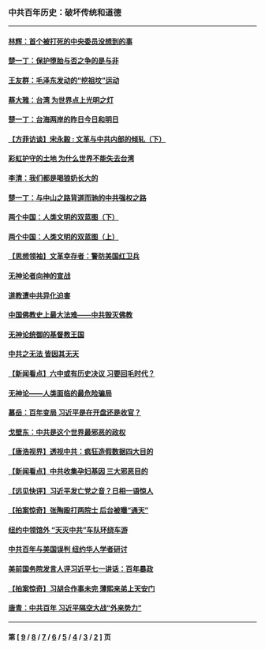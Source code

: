 ### 中共百年历史：破坏传统和道德
---
#### [林辉：首个被打死的中央委员没想到的事](../../pages/nf1176114/n13987400.md?06290430) 
#### [楚一丁：保护堕胎与否之争的是与非](../../pages/nf1176114/n13815642.md?06290430) 
#### [王友群：毛泽东发动的“挖祖坟”运动](../../pages/nf1176114/n13723639.md?06290430) 
#### [蔡大雅：台湾 为世界点上光明之灯](../../pages/nf1176114/n13531530.md?06290430) 
#### [楚一丁：台海两岸的昨日今日和明日](../../pages/nf1176114/n13531468.md?06290430) 
#### [【方菲访谈】宋永毅 : 文革与中共内部的倾轧（下）](../../pages/nf1176114/n13486836.md?06290430) 
#### [彩虹护守的土地 为什么世界不能失去台湾](../../pages/nf1176114/n13476849.md?06290430) 
#### [李清：我们都是喝狼奶长大的](../../pages/nf1176114/n13471478.md?06290430) 
#### [楚一丁：与中山之路背道而驰的中共强权之路](../../pages/nf1176114/n13437270.md?06290430) 
#### [两个中国：人类文明的双蓝图（下）](../../pages/nf1176114/n13423132.md?06290430) 
#### [两个中国：人类文明的双蓝图（上）](../../pages/nf1176114/n13422687.md?06290430) 
#### [【思想领袖】文革幸存者：警防美国红卫兵](../../pages/nf1176114/n13339289.md?06290430) 
#### [无神论者向神的宣战](../../pages/nf1176114/n13281535.md?06290430) 
#### [道教遭中共异化迫害](../../pages/nf1176114/n13281463.md?06290430) 
#### [中国佛教史上最大法难——中共毁灭佛教](../../pages/nf1176114/n13281397.md?06290430) 
#### [无神论统御的基督教王国](../../pages/nf1176114/n13281280.md?06290430) 
#### [中共之无法 皆因其无天](../../pages/nf1176114/n13281088.md?06290430) 
#### [【新闻看点】六中或有历史决议 习要回毛时代？](../../pages/nf1176114/n13222895.md?06290430) 
#### [无神论——人类面临的最危险骗局](../../pages/nf1176114/n13196137.md?06290430) 
#### [慕岳：百年变局 习近平是在开盘还是收官？](../../pages/nf1176114/n13206516.md?06290430) 
#### [戈壁东：中共是这个世界最邪恶的政权](../../pages/nf1176114/n13085641.md?06290430) 
#### [【唐浩视界】透视中共：疯狂造假数据四大目的](../../pages/nf1176114/n13080590.md?06290430) 
#### [【新闻看点】中共收集孕妇基因 三大邪恶目的](../../pages/nf1176114/n13077182.md?06290430) 
#### [【远见快评】习近平发亡党之音？日相一语惊人](../../pages/nf1176114/n13074809.md?06290430) 
#### [【拍案惊奇】张陶殴打两院士 后台被曝“通天”](../../pages/nf1176114/n13070496.md?06290430) 
#### [纽约中领馆外 “天灭中共”车队环绕车游](../../pages/nf1176114/n13070693.md?06290430) 
#### [中共百年与美国误判 纽约华人学者研讨](../../pages/nf1176114/n13067969.md?06290430) 
#### [美前国务院发言人评习近平七一讲话：百年暴政](../../pages/nf1176114/n13066986.md?06290430) 
#### [【拍案惊奇】习胡合作事未完 薄熙来弟上天安门](../../pages/nf1176114/n13065867.md?06290430) 
#### [唐青：中共百年 习近平隔空大战“外来势力”](../../pages/nf1176114/n13065976.md?06290430) 

---
#### 第 [ [9](./9.md?06290430) / [8](./8.md?06290430) / [7](./7.md?06290430) / [6](./6.md?06290430) / [5](./5.md?06290430) / [4](./4.md?06290430) / [3](./3.md?06290430) / [2](./2.md?06290430) ] 页
